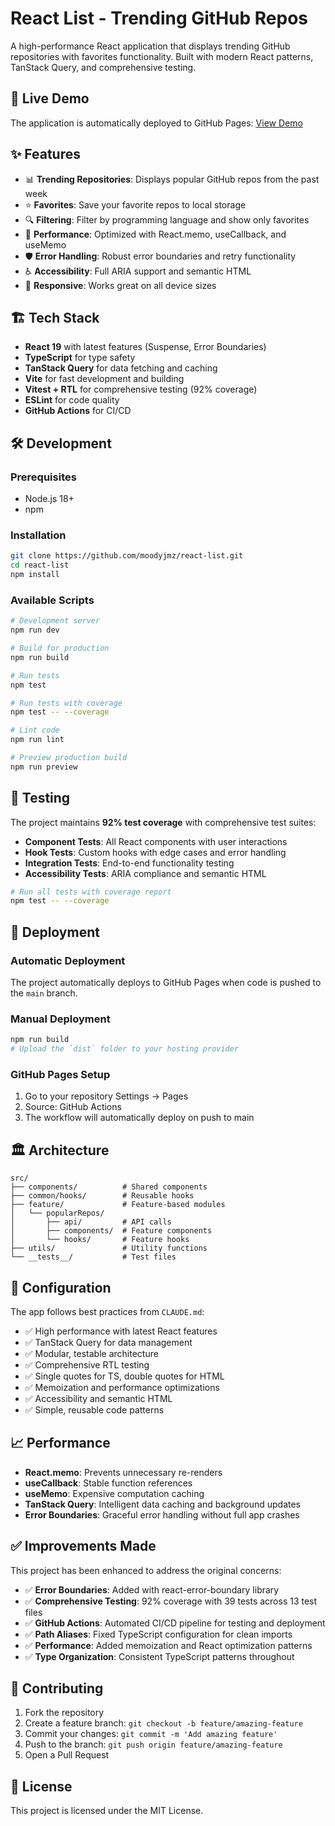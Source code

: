 # React List - Trending GitHub Repos

A high-performance React application that displays trending GitHub repositories with favorites functionality. Built with modern React patterns, TanStack Query, and comprehensive testing.

## 🚀 Live Demo

The application is automatically deployed to GitHub Pages: [View Demo](https://moodyjmz.github.io/react-list/)

## ✨ Features

- 📊 **Trending Repositories**: Displays popular GitHub repos from the past week
- ⭐ **Favorites**: Save your favorite repos to local storage
- 🔍 **Filtering**: Filter by programming language and show only favorites
- 🎯 **Performance**: Optimized with React.memo, useCallback, and useMemo
- 🛡️ **Error Handling**: Robust error boundaries and retry functionality
- ♿ **Accessibility**: Full ARIA support and semantic HTML
- 📱 **Responsive**: Works great on all device sizes

## 🏗️ Tech Stack

- **React 19** with latest features (Suspense, Error Boundaries)
- **TypeScript** for type safety
- **TanStack Query** for data fetching and caching
- **Vite** for fast development and building
- **Vitest + RTL** for comprehensive testing (92% coverage)
- **ESLint** for code quality
- **GitHub Actions** for CI/CD

## 🛠️ Development

### Prerequisites
- Node.js 18+
- npm

### Installation
```bash
git clone https://github.com/moodyjmz/react-list.git
cd react-list
npm install
```

### Available Scripts
```bash
# Development server
npm run dev

# Build for production  
npm run build

# Run tests
npm test

# Run tests with coverage
npm test -- --coverage

# Lint code
npm run lint

# Preview production build
npm run preview
```

## 🧪 Testing

The project maintains **92% test coverage** with comprehensive test suites:

- **Component Tests**: All React components with user interactions
- **Hook Tests**: Custom hooks with edge cases and error handling  
- **Integration Tests**: End-to-end functionality testing
- **Accessibility Tests**: ARIA compliance and semantic HTML

```bash
# Run all tests with coverage report
npm test -- --coverage
```

## 🚀 Deployment

### Automatic Deployment
The project automatically deploys to GitHub Pages when code is pushed to the `main` branch.

### Manual Deployment
```bash
npm run build
# Upload the `dist` folder to your hosting provider
```

### GitHub Pages Setup
1. Go to your repository Settings → Pages
2. Source: GitHub Actions
3. The workflow will automatically deploy on push to main

## 🏛️ Architecture

```
src/
├── components/          # Shared components
├── common/hooks/        # Reusable hooks
├── feature/             # Feature-based modules
│   └── popularRepos/
│       ├── api/         # API calls
│       ├── components/  # Feature components
│       └── hooks/       # Feature hooks
├── utils/               # Utility functions
└── __tests__/           # Test files
```

## 🔧 Configuration

The app follows best practices from `CLAUDE.md`:

- ✅ High performance with latest React features
- ✅ TanStack Query for data management
- ✅ Modular, testable architecture
- ✅ Comprehensive RTL testing
- ✅ Single quotes for TS, double quotes for HTML
- ✅ Memoization and performance optimizations
- ✅ Accessibility and semantic HTML
- ✅ Simple, reusable code patterns

## 📈 Performance

- **React.memo**: Prevents unnecessary re-renders
- **useCallback**: Stable function references
- **useMemo**: Expensive computation caching
- **TanStack Query**: Intelligent data caching and background updates
- **Error Boundaries**: Graceful error handling without full app crashes

## ✅ Improvements Made

This project has been enhanced to address the original concerns:

- ✅ **Error Boundaries**: Added with react-error-boundary library
- ✅ **Comprehensive Testing**: 92% coverage with 39 tests across 13 test files
- ✅ **GitHub Actions**: Automated CI/CD pipeline for testing and deployment
- ✅ **Path Aliases**: Fixed TypeScript configuration for clean imports
- ✅ **Performance**: Added memoization and React optimization patterns
- ✅ **Type Organization**: Consistent TypeScript patterns throughout

## 🤝 Contributing

1. Fork the repository
2. Create a feature branch: `git checkout -b feature/amazing-feature`
3. Commit your changes: `git commit -m 'Add amazing feature'`
4. Push to the branch: `git push origin feature/amazing-feature`
5. Open a Pull Request

## 📝 License

This project is licensed under the MIT License.
